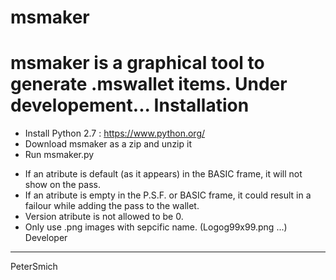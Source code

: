 # msmaker
msmaker is a graphical tool to generate .mswallet items.
Under developement...
Installation
===========
* Install Python 2.7 : https://www.python.org/
* Download msmaker as a zip and unzip it
* Run msmaker.py
- If an atribute is default (as it appears) in the BASIC frame, it will not show on the pass.
- If an atribute is empty in the P.S.F. or BASIC frame, it could result in a failour while adding the pass to the wallet.
- Version atribute is not allowed to be 0.
- Only use .png images with sepcific name. (Logog99x99.png ...)
Developer
---------
PeterSmich

